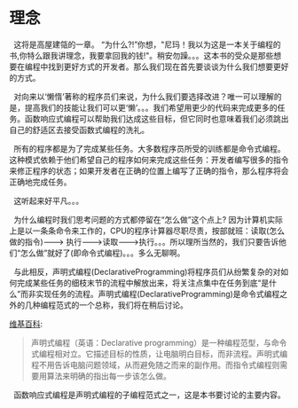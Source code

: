 # 理念
&nbsp;&nbsp;这将是高屋建瓴的一章。 “为什么?!”你想，"尼玛！我以为这是一本关于编程的书,你特么跟我讲理念，我要拿回我的钱!"。稍安勿躁。。。这本书的受众是那些想要在编程中找到更好方式的开发者。那么我们现在首先要谈谈为什么我们想要更好的方式。

&nbsp;&nbsp;对向来以‘懒惰’著称的程序员们来说，为什么我们要选择改进？唯一可以理解的是，提高我们的技能让我们可以更‘懒’。。。我们希望用更少的代码来完成更多的任务。函数响应式编程可以帮助我们达成这些目标，但它同时也意味着我们必须跳出自己的舒适区去接受函数式编程的洗礼。

&nbsp;&nbsp;所有的程序都是为了完成某些任务。大多数程序员所受的训练都是命令式编程。这种模式依赖于他们希望自己的程序如何来完成这些任务：开发者编写很多的指令来修正程序的状态；如果开发者在正确的位置上编写了正确的指令，那么程序将会正确地完成任务。

&nbsp;&nbsp;这听起来好平凡。。。

&nbsp;&nbsp;为什么编程时我们思考问题的方式都停留在“怎么做”这个点上? 因为计算机实际上是以一条条命令来工作的，CPU的程序计算器尽职尽责，按部就班：读取(怎么做的指令)---> 执行--->读取--->执行。。。所以理所当然的，我们只要告诉他们“怎么做”就好了(即命令式编程)。。。多么无聊啊。

&nbsp;&nbsp;与此相反，声明式编程(DeclarativeProgramming)将程序员们从纷繁复杂的对如何完成某些任务的细枝末节的流程中解放出来，将关注点集中在任务到底“是什么”而非实现任务的流程。声明式编程(DeclarativeProgramming)是命令式编程之外的几种编程范式的一个总称，我们将在稍后讨论。

[维基百科](http://zh.wikipedia.org/wiki/%E5%AE%A3%E5%91%8A%E5%BC%8F%E7%B7%A8%E7%A8%8B):

> 声明式编程（英语：Declarative programming）是一种编程范型，与命令式编程相对立。它描述目标的性质，让电脑明白目标，而非流程。声明式编程不用告诉电脑问题领域，从而避免随之而来的副作用。而指令式编程则需要用算法来明确的指出每一步该怎么做。


&nbsp;&nbsp;函数响应式编程是声明式编程的子编程范式之一，这是本书要讨论的主要内容。
